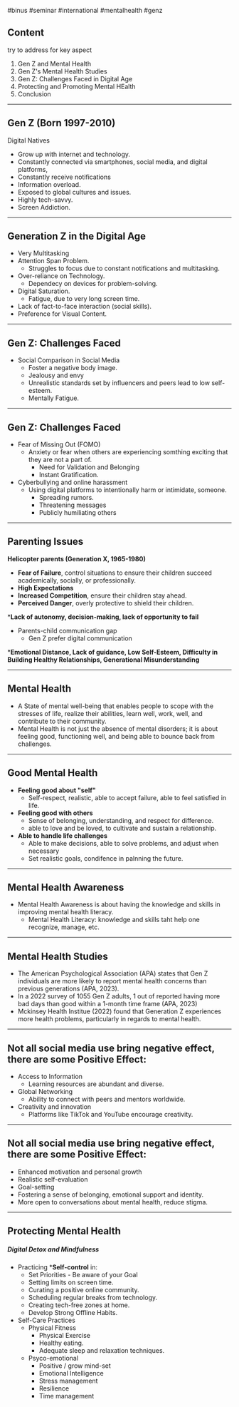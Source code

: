#binus #seminar #international #mentalhealth #genz


## Content

try to address for key aspect
1. Gen Z and Mental Health
2. Gen Z's Mental Health Studies
3. Gen Z: Challenges Faced in Digital Age
4. Protecting and Promoting Mental HEalth
5. Conclusion


___


## Gen Z (Born 1997-2010)

Digital Natives
- Grow up with internet and technology.
- Constantly connected via smartphones, social media, and digital platforms,
- Constantly receive notifications
- Information overload.
- Exposed to global cultures and issues.
- Highly tech-savvy.
- Screen Addiction.


___


## Generation Z in the Digital Age

- Very Multitasking
- Attention Span Problem.
	- Struggles to focus due to constant notifications and multitasking.
- Over-reliance on Technology.
	- Dependecy on devices for problem-solving.
- Digital Saturation.
	- Fatigue, due to very long screen time.
- Lack of fact-to-face interaction (social skills).
- Preference for Visual Content.


___


## Gen Z: Challenges Faced

- Social Comparison in Social Media
	- Foster a negative body image.
	- Jealousy and envy
	- Unrealistic standards set by influencers and peers lead to low self-esteem.
	- Mentally Fatigue.


___


## Gen Z: Challenges Faced

- Fear of Missing Out (FOMO)
	- Anxiety or fear when others are experiencing somthing exciting that they are not a part of.
		- Need for Validation and Belonging
		- Instant Gratification.
- Cyberbullying and online harassment
	- Using digital platforms to intentionally harm or intimidate, someone.
		- Spreading rumors.
		- Threatening messages
		- Publicly humiliating others


___


## Parenting Issues

**Helicopter parents (Generation X, 1965-1980)**
- **Fear of Failure**, control situations to ensure their children succeed academically, socially, or professionally.
- **High Expectations**
- **Increased Competition**, ensure their children stay ahead.
- **Perceived Danger**, overly protective to shield their children.

***Lack of autonomy, decision-making, lack of opportunity to fail**

- Parents-child communication gap
	- Gen Z prefer digital communication

***Emotional Distance, Lack of guidance, Low Self-Esteem, Difficulty in Building Healthy Relationships, Generational Misunderstanding**


___


## Mental Health

- A State of mental well-being that enables people to scope with the stresses of life, realize their abilities, learn well, work, well, and contribute to their community.
- Mental Health is not just the absence of mental disorders; it is about feeling good, functioning well, and being able to bounce back from challenges.


___


## Good Mental Health

- **Feeling good about "self"**
	- Self-respect, realistic, able to accept failure, able to feel satisfied in life.
- **Feeling good with others**
	- Sense of belonging, understanding, and respect for difference.
	- able to love and be loved, to cultivate and sustain a relationship.
- **Able to handle life challenges**
	- Able to make decisions, able to solve problems, and adjust when necessary
	- Set realistic goals, condifence in palnning the future.


___


## Mental Health Awareness

- Mental Health Awareness is about having the knowledge and skills in improving mental health literacy.
	- Mental Health Literacy: knowledge and skills taht help one recognize, manage, etc.


___


## Mental Health Studies

- The American Psychological Association (APA) states that Gen Z individuals are more likely to report mental health concerns than previous generations (APA, 2023).
- In a 2022 survey of 1055 Gen Z adults, 1 out of reported having more bad days than good within a 1-month time frame (APA, 2023)
- Mckinsey Health Institue (2022) found that Generation Z experiences more health problems, particularly in regards to mental health.



___


## Not all social media use bring negative effect, there are some Positive Effect:

- Access to Information
	- Learning resources are abundant and diverse.
- Global Networking
	- Ability to connect with peers and mentors worldwide.
- Creativity and innovation
	- Platforms like TikTok and YouTube encourage creativity.


___


## Not all social media use bring negative effect, there are some Positive Effect:

- Enhanced motivation and personal growth
- Realistic self-evaluation
- Goal-setting
- Fostering a sense of belonging, emotional support and identity.
- More open to conversations about mental health, reduce stigma.


___


## Protecting Mental Health

##### Digital Detox and Mindfulness

- Practicing ***Self-control** in:
	- Set Priorities - Be aware of your Goal
	- Setting limits on screen time.
	- Curating a positive online community.
	- Scheduling regular breaks from technology.
	- Creating tech-free zones at home.
	- Develop Strong Offline Habits.
- Self-Care Practices
	- Physical Fitness
		- Physical Exercise
		- Healthy eating.
		- Adequate sleep and relaxation techniques.
	- Psyco-emotional
		- Positive / grow mind-set
		- Emotional Intelligence
		- Stress management
		- Resilience
		- Time management

